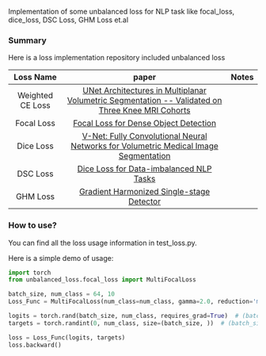 

Implementation of some unbalanced loss for NLP task like focal_loss, dice_loss, DSC Loss, GHM Loss et.al
### Summary
Here is a loss implementation repository included unbalanced loss

| Loss Name | paper | Notes |
| :-----:| :----: | :----: |
| Weighted CE Loss | [UNet Architectures in Multiplanar Volumetric Segmentation -- Validated on Three Knee MRI Cohorts](https://arxiv.org/abs/1708.02002) |  |
| Focal Loss | [Focal Loss for Dense Object Detection](https://arxiv.org/abs/2203.08194) |  |
| Dice Loss | [V-Net: Fully Convolutional Neural Networks for Volumetric Medical Image Segmentation](https://arxiv.org/abs/1606.04797) |  |
| DSC Loss | [Dice Loss for Data-imbalanced NLP Tasks](https://arxiv.org/pdf/1911.02855.pdf) |  |
| GHM Loss | [Gradient Harmonized Single-stage Detector](https://www.aaai.org/ojs/index.php/AAAI/article/download/4877/4750) |  |

### How to use?
You can find all the loss usage information in test_loss.py.  
 
Here is a simple demo of usage:
```python
import torch
from unbalanced_loss.focal_loss import MultiFocalLoss

batch_size, num_class = 64, 10
Loss_Func = MultiFocalLoss(num_class=num_class, gamma=2.0, reduction='mean')

logits = torch.rand(batch_size, num_class, requires_grad=True)  # (batch_size, num_classes)
targets = torch.randint(0, num_class, size=(batch_size, ))  # (batch_size, )

loss = Loss_Func(logits, targets)
loss.backward()
```